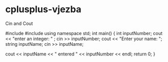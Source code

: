 # cplusplus-vjezba

Cin and Cout

#include <iostream>
  #include <string>
  using namespace std;
  int main()
  {
  int inputNumber;
  cout << "enter an integer: " ;
  cin >> inputNumber;
  cout << "Enter your name: ";
  string inputName;
  cin >> inputName;
  
  cout << inputName << " entered " << inputNumber << endl;
  return 0;
  }
  
